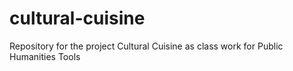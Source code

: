 # cultural-cuisine
Repository for the project Cultural Cuisine as class work for Public Humanities Tools
